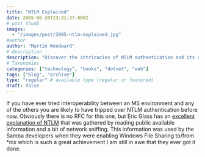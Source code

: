 ```yaml
---
title: "NTLM Explained"
date: 2005-06-26T23:31:37.000Z
# post thumb
images:
  - "/images/post/2005-ntlm-explained.jpg"
#author
author: "Martin Woodward"
# description
description: "Discover the intricacies of NTLM authentication and its vital role in enabling seamless interoperability between MS and Unix-like environments."
# Taxonomies
categories: ["technology", "books", "dotnet", "web"]
tags: ["blog", "archive"]
type: "regular" # available type (regular or featured)
draft: false
---
```

If you have ever tried interoperability between an MS environment and any of the others you are likely to have tripped over NTLM authentication before now.  Obviously there is no RFC for this one, but Eric Glass has an [excellent explanation of NTLM](http://davenport.sourceforge.net/ntlm.html) that was gathered by reading public available information and a bit of network sniffing.  This information was used by the Samba developers when they were enabling Windows File Sharing to/from *nix which is such a great achievement I am still in awe that they ever got it done.